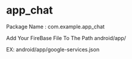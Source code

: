 # app_chat

Package Name : com.example.app_chat

Add Your FireBase File To The Path android/app/

EX: android/app/google-services.json


